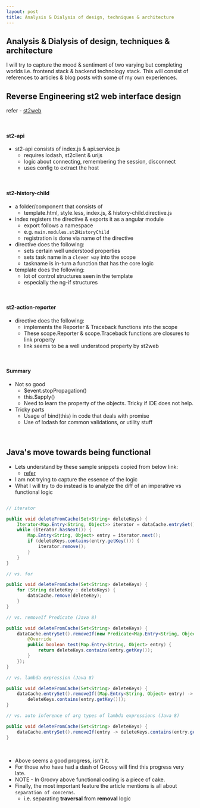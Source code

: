 ```yaml
---
layout: post
title: Analysis & Dialysis of design, techniques & architecture
---
```


## Analysis & Dialysis of design, techniques & architecture

I will try to capture the mood & sentiment of two varying but completing 
worlds i.e. frontend stack & backend technology stack. This will consist of
references to articles & blog posts with some of my own experiences.


## Reverse Engineering st2 web interface design

refer - [st2web](https://github.com/StackStorm/st2web/)

<br />

#### st2-api

- st2-api consists of index.js & api.service.js
  - requires lodash, st2client & urijs
  - logic about connecting, remembering the session, disconnect
  - uses config to extract the host


<br />

#### st2-history-child

- a folder/component that consists of
  - template.html, style.less, index.js, & history-child.directive.js
- index registers the directive & exports it as a angular module
  - export follows a namespace
  - e.g. ```main.modules.st2HistoryChild```
  - registration is done via name of the directive
- directive does the following:
  - sets certain well understood properties
  - sets task name in a ```clever way``` into the scope
  - taskname is in-turn a function that has the core logic
- template does the following:
  - lot of control structures seen in the template
  - especially the ng-if structures

<br />

#### st2-action-reporter

- directive does the following:
  - implements the Reporter & Traceback functions into the scope
  - These scope.Reporter & scope.Traceback functions are closures to link property
  - link seems to be a well understood property by st2web

<br />

#### Summary

- Not so good
  - $event.stopPropagation()
  - this.$apply()
  - Need to learn the property of the objects. Tricky if IDE does not help.
- Tricky parts
  - Usage of bind(this) in code that deals with promise
  - Use of lodash for common validations, or utility stuff

<br />

## Java's move towards being functional

- Lets understand by these sample snippets copied from below link:
  - [refer](https://dzone.com/articles/towards-more-functional-java-using-lambdas-as-pred)
- I am not trying to capture the essence of the logic
- What I will try to do instead is to analyze the diff of an imperative vs functional logic
 
```java

// iterator

public void deleteFromCache(Set<String> deleteKeys) {
    Iterator<Map.Entry<String, Object>> iterator = dataCache.entrySet().iterator();
    while (iterator.hasNext()) {
        Map.Entry<String, Object> entry = iterator.next();
        if (deleteKeys.contains(entry.getKey())) {
            iterator.remove();
        }
    }
}

// vs. for

public void deleteFromCache(Set<String> deleteKeys) {
    for (String deleteKey : deleteKeys) {
        dataCache.remove(deleteKey);
    }
}

// vs. removeIf Predicate (Java 8)

public void deleteFromCache(Set<String> deleteKeys) {
    dataCache.entrySet().removeIf(new Predicate<Map.Entry<String, Object>>() {
        @Override
        public boolean test(Map.Entry<String, Object> entry) {
            return deleteKeys.contains(entry.getKey());
        }
    });
}

// vs. lambda expression (Java 8)

public void deleteFromCache(Set<String> deleteKeys) {
    dataCache.entrySet().removeIf((Map.Entry<String, Object> entry) ->
        deleteKeys.contains(entry.getKey()));
}

// vs. auto inference of arg types of lambda expressions (Java 8)

public void deleteFromCache(Set<String> deleteKeys) {
    dataCache.entrySet().removeIf(entry -> deleteKeys.contains(entry.getKey()));
}
```

<br />

- Above seems a good progress, isn't it.
- For those who have had a dash of Groovy will find this progress very late.
- NOTE - In Groovy above functional coding is a piece of cake.
- Finally, the most important feature the article mentions is all about ```separation of concerns```.
  - i.e. separating **traversal** from **removal** logic
